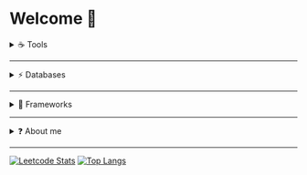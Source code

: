  # Welcome 👋

<details>
  <summary>☕ Tools</summary>
  <br />
  
  [![git](https://badgen.net/badge/icon/git?icon=git&label&scale=1.5)](https://git-scm.com) (https://git-scm.com)
</details>

--- 

<details>
  <summary>⚡ Databases</summary>
</details>

---

<details>
  <summary>🔨 Frameworks</summary>
</details>

---

<details>
  <summary>❓ About me</summary>
  <br />
 
 <p>
  I'm a freelance full-stack developer based in Spain. I primarily work with Java, Javascript, Groovy, HTML, CSS, SQL and others daily. But I have experience with       languages like Typescript, PHP, Python and NoSQL databases like MongoDB. I also do work and have knowledge of agile methodologies like Scrum.

  Currently, I'm getting more involved in the development of plugins for Atlassian products, mostly Jira and Confluence, both server and cloud. Besides, I like            spending some time working on my projects, learning new technologies or improving my skills.
 </p>

</details>

---


[![Leetcode Stats](https://leetcard.jacoblin.cool/jaxp42)](https://leetcode.com/jaxp42)                                   [![Top Langs](https://github-readme-stats.vercel.app/api/top-langs/?username=jaxp42&layout=compact&theme=synthwave)](https://github.com/jaxp42/github-readme-stats) 

